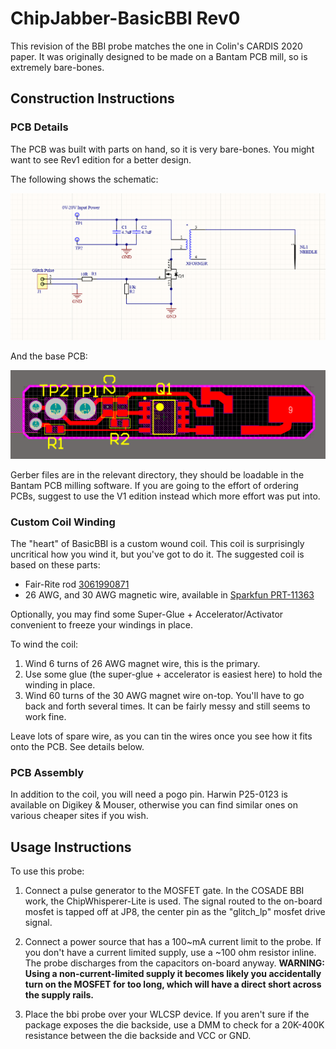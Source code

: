 # ChipJabber-BasicBBI Rev0

This revision of the BBI probe matches the one in Colin's CARDIS 2020 paper. It was originally designed to be made on a Bantam PCB mill, so is extremely bare-bones.

## Construction Instructions

### PCB Details

The PCB was built with parts on hand, so it is very bare-bones. You might want to see Rev1 edition for a better design.

The following shows the schematic:

![](schematic.png)

And the base PCB:

![](pcb.png)

Gerber files are in the relevant directory, they should be loadable in the Bantam PCB milling software. If you are going to the effort of ordering PCBs, suggest to use the V1 edition instead which more effort was put into.

### Custom Coil Winding

The "heart" of BasicBBI is a custom wound coil. This coil is surprisingly uncritical how you wind it, but you've got to do it. The suggested coil is based on these parts:

* Fair-Rite rod [3061990871](https://www.digikey.ca/en/products/detail/fair-rite-products-corp/3061990871/8599472)
* 26 AWG, and 30 AWG magnetic wire, available in [Sparkfun PRT-11363](https://www.digikey.ca/en/products/detail/sparkfun-electronics/PRT-11363/5230957)

Optionally, you may find some Super-Glue + Accelerator/Activator convenient to freeze your windings in place. 

To wind the coil:

1. Wind 6 turns of 26 AWG magnet wire, this is the primary.
2. Use some glue (the super-glue + accelerator is easiest here) to hold the winding in place.
3. Wind 60 turns of the 30 AWG magnet wire on-top. You'll have to go back and forth several times. It can be fairly messy and still seems to work fine.

Leave lots of spare wire, as you can tin the wires once you see how it fits onto the PCB. See details below.

### PCB Assembly

In addition to the coil, you will need a pogo pin. Harwin P25-0123 is available on Digikey & Mouser, otherwise you can find similar ones on various cheaper sites if you wish.

## Usage Instructions

To use this probe:

1. Connect a pulse generator to the MOSFET gate. In the COSADE BBI work, the ChipWhisperer-Lite is used. The signal routed to the on-board mosfet is tapped off at JP8, the center pin as the "glitch_lp" mosfet drive signal.

2. Connect a power source that has a 100~mA current limit to the probe. If you don't have a current limited supply, use a ~100 ohm resistor inline. The probe discharges from the capacitors on-board anyway. **WARNING: Using a non-current-limited supply it becomes likely you accidentally turn on the MOSFET for too long, which will have a direct short across the supply rails.**

3. Place the bbi probe over your WLCSP device. If you aren't sure if the package exposes the die backside, use a DMM to check for a 20K-400K resistance between the die backside and VCC or GND.
